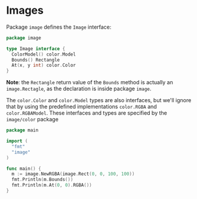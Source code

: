 # Images

Package `image` defines the `Image` interface:

```go
package image

type Image interface {
  ColorModel() color.Model
  Bounds() Rectangle
  At(x, y int) color.Color
}
```

__Note__: the `Rectangle` return value of the `Bounds` method is actually an `image.Rectagle`, as the declaration is inside package `image`.

The `color.Color` and `color.Model` types are also interfaces, but we'll ignore that by using the predefined implementations `color.RGBA` and `color.RGBAModel`. These interfaces and types are specified by the `image/color` package

```go
package main

import (
  "fmt"
  "image"
)

func main() {
  m := image.NewRGBA(image.Rect(0, 0, 100, 100))
  fmt.Println(m.Bounds())
  fmt.Println(m.At(0, 0).RGBA())
}
```

